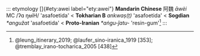 ::: etymology
[]{#ety:awei label="ety:awei"} **Mandarin Chinese** 阿魏 *āwèi* MC /ʔɑ
ŋʉiH/ 'asafoetida' \< **Tokharian B** *ankwaṣ(ṭ)* 'asafoetida' \<
**Sogdian** *\*angužat* 'asafoetida' \< **Proto-Iranian** *\*aṅgu-ǰatu-*
'resin-gum'[^1]
:::

[^1]: @leung_itinerary_2019; @laufer_sino-iranica_1919 [353];
    @tremblay_irano-tocharica_2005 [438]
